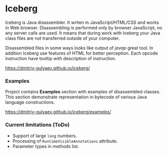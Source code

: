 # Iceberg

Iceberg is Java disassembler. It writen in JavaScript/HTML/CSS and works in Web browser. Disassembling is performed only by browser JavaScript, no any server calls are used. It means that during work with Iceberg your Java class files are not transferred outside of your computer.

Disassembled files in some ways looks like output of *javap* great tool. In addition Iceberg use features of HTML for better perception. Each opcode instruction have tooltip with description of instruction.

https://dmitriy-gulyaev.github.io/iceberg/

### Examples

Project contains **Examples** section with examples of disassembled classes. This section demonstrate representation in bytecode of various Java language constructions.

https://dmitriy-gulyaev.github.io/iceberg/examples/

### Current limitations (ToDo)

- Support of large `long` numbers.
- Processing of `RuntimeVisibleAnnotations` attribute.
- Parameter types in methods list.